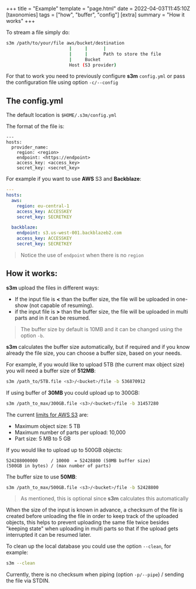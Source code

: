 +++
title = "Example"
template = "page.html"
date = 2022-04-03T11:45:10Z
[taxonomies]
tags = ["how", "buffer", "config"]
[extra]
summary = "How it works"
+++

To stream a file simply do:

```sh
s3m /path/to/your/file aws/bucket/destination
                        |     |      |
                        |     |      Path to store the file
                        |     Bucket
                        Host (S3 provider)
```


For that to work you need to previously configure **s3m** `config.yml` or pass the
configuration file using option `-c/--config`

## The config.yml

The default location is `$HOME/.s3m/config.yml`

The format of the file is:

    ---
    hosts:
      provider_name:
        region: <region>
        endpoint: <https://endpoint>
        access_key: <access_key>
        secret_key: <secret_key>

For example if you want to use **AWS** S3 and **Backblaze**:

```yaml
---
hosts:
  aws:
    region: eu-central-1
    access_key: ACCESSKEY
    secret_key: SECRETKEY

  backblaze:
    endpoint: s3.us-west-001.backblazeb2.com
    access_key: ACCESSKEY
    secret_key: SECRETKEY
```

> Notice the use of `endpoint` when there is no `region`


## How it works:
**s3m** upload the files in different ways:

* If the input file is **<** than the buffer size, the file will be uploaded in one-show (not capable of resuming).
* if the input file is **>** than the buffer size, the file will be uploaded in multi parts and in it can be resumed.

> The buffer size by default is 10MB and it can be changed using the option `-b`.

**s3m** calculates the buffer size automatically, but if required and if you
know already the file size, you can choose a buffer size, based on your needs.

For example, if you would like to upload 5TB (the current max object size) you
will need a buffer size of **512MB**:

```sh
s3m /path_to/5TB.file <s3>/<bucket>/file -b 536870912
```

If using buffer of **30MB** you could upload up to 300GB:

```sh
s3m /path_to_max/300GB.file <s3>/<bucket>/file -b 31457280
```

The current [limits for AWS S3](https://docs.aws.amazon.com/AmazonS3/latest/dev/qfacts.html) are:

- Maximum object size: 5 TB
- Maximum number of parts per upload:  10,000
- Part size: 5 MB to 5 GB

If you would like to upload up to 500GB objects:

```
524288000000     / 10000  = 52428800 (50MB buffer size)
(500GB in bytes) / (max number of parts)
```

The buffer size to use **50MB**:

```sh
s3m /path_to_max/500GB.file <s3>/<bucket>/file -b 52428800
```

> As mentioned, this is optional since **s3m** calculates this automatically

When the size of the input is known in advance, a checksum of the file is
created before unloading the file in order to keep track of the uploaded
objects, this helps to prevent uploading the same file twice besides "keeping
state" when uploading in multi parts so that if the upload gets interrupted it
can be resumed later.

To clean up the local database you could use the option `--clean`, for example:

```sh
s3m --clean
```

Currently, there is no checksum when piping (option `-p/--pipe`) / sending the
file via STDIN.